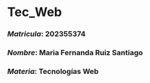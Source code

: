# Tec_Web
 ### *Matricula*: 202355374
 ### *Nombre*: Maria Fernanda Ruiz Santiago
  ### *Materia*: Tecnologías Web
